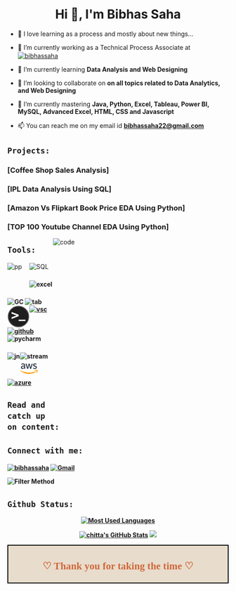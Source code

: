 

<h1 align="center">Hi 👋, I'm Bibhas Saha</h1>

- 🌱 I love learning as a process and mostly about new things...

- 🔭 I’m currently working as a Technical Process Associate at <a href="https://www.genpact.com/" target="blank"><img align="center" src="https://logowik.com/content/uploads/images/9714-genpact.webp" alt="bibhassaha" height="20" width="60" /></a>

- 🌱 I’m currently learning **Data Analysis and Web Designing**

- 👯 I’m looking to collaborate on **on all topics related to Data Analytics, and Web Designing**

- 🌱 I’m currently mastering **Java, Python, Excel, Tableau, Power BI, MySQL, Advanced Excel, HTML, CSS and Javascript**

- 📫 You can reach me on my email id **bibhassaha22@gmail.com**

## `Projects:`
### [Coffee Shop Sales Analysis]
### [IPL Data Analysis Using SQL]
### [Amazon Vs Flipkart Book Price EDA Using Python]
### [TOP 100 Youtube Channel EDA Using Python] 


<img align="right" alt="code"  height="400" width="400" src = "https://user-images.githubusercontent.com/94888819/179503858-d2f6d197-7a3f-495b-888c-5a60679bed94.gif"> 

## `Tools:`
<img align="left" src="https://user-images.githubusercontent.com/94888819/179538709-781ca826-4b36-42e7-aeda-ad6b07e719ea.png" alt="pp" width="50" height="50" /> </a>
<img align="left" alt="SQL" height="40" src="https://raw.githubusercontent.com/habc0d3r/0th-project/master/icons8-sql-96.png" /> <b>
<img align="left" alt="excel" height="40" src="https://d3j0t7vrtr92dk.cloudfront.net/stembakuniversity/1616519913_png-clipart-microsoft-excel-computer-icons-microsoft-template-angle-removebg-preview.png" />
<img src="https://user-images.githubusercontent.com/94888819/179532814-fa9beb8f-0fd6-4160-8d47-650af59c58a1.png" alt="GC" width="40" height="40"/> </a> 
<img src="https://user-images.githubusercontent.com/94888819/179531328-610ccc8c-11cc-40cf-82dc-5902d473b7e1.png" alt="tab" width="40" height="40"/> </a> 
<img align="left" alt="teminal" height="50" 
src="https://raw.githubusercontent.com/github/explore/80688e429a7d4ef2fca1e82350fe8e3517d3494d/topics/terminal/terminal.png" /> </a> <a
href="https://code.visualstudio.com" target="_blank" rel="noreferrer"> <img src="https://user-images.githubusercontent.com/94888819/179420219-9ce785fd-b1eb-4caa-aebd-086c088d05f2.png" alt="vsc" width="60" height="40"/> </a> <a 
href="https://github.com" target="_blank" rel="noreferrer"> <img src="https://raw.githubusercontent.com/habc0d3r/0th-project/master/icons8-github.svg" alt="github" width="50" height="50"/> </a> 
<img align="left" alt="pycharm" height="40" src="https://user-images.githubusercontent.com/94888819/179536543-d438fb65-8501-475d-9f8b-5bbc18bab86a.png" />
<img align="left" alt="jn" height="50" src="https://user-images.githubusercontent.com/94888819/179537708-2241ab23-8c86-40c6-8fa9-f3979be75ade.png" /> 
<img src="https://user-images.githubusercontent.com/94888819/179422108-0108ecc4-96d4-4a9f-93d2-f4f2ea98688e.png" alt="stream" width="40" height="50"/> </a> <a href="https://aws.amazon.com" target="_blank" rel="noreferrer"> <img src="https://raw.githubusercontent.com/devicons/devicon/master/icons/amazonwebservices/amazonwebservices-original-wordmark.svg" alt="aws" width="40" height="40"/> </a> <a href="https://azure.microsoft.com/en-in/" target="_blank" rel="noreferrer"> <img src="https://www.vectorlogo.zone/logos/microsoft_azure/microsoft_azure-icon.svg" alt="azure" width="40" height="40"/> </a> </a> </p>



## `Read and catch up on content:`



## `Connect with me:`
<p align="left">
<a href="https://www.linkedin.com/in/bibhas15" target="blank"><img align="center" src="https://img.icons8.com/color/344/linkedin-circled--v1.png" alt="bibhassaha" height="50" width="50" /></a>
<a href="mailto:bibhassaha22@gmail.com" target="blank"><img align="center" src="https://raw.githubusercontent.com/BEPb/BEPb/master/assets/gmail.svg" alt="Gmail" height="50" width="45" /></a>
</p>

![Filter Method](https://static.wixstatic.com/media/3e99b9_f53a1cab95ae4dfd938a1bf6a1a62f49~mv2.gif)







## `Github Status:` 
<p align="center"><a href="https://github.com/bibhas15"><img src="https://github-readme-stats.vercel.app/api/top-langs/?username=bibhas15&langs_count=10&title_color=f97316&text_color=000000&icon_color=6366f1&bg_color=ffffff&locale=en&custom_title=Most%20Used%20Languages" alt="Most Used Languages" /></a></p>

<p align="center"><a href="https://github.com/bibhas15"><img src="https://github-readme-stats.vercel.app/api?username=bibhas15&show_icons=true&locale=en" alt="chitta's GitHub Stats" /></a>
<a href="https://github.com/bibhas15"><img src="https://github-readme-streak-stats.herokuapp.com/?user=bibhas15&show_icons=true&locale=en" /></a></p>


<div style="align:center;
            display:fill;
            border-radius: false;
            border-style: solid;
            border-color:#000000;
            border-style: false;
            border-width: 2px;
            color:#CF673A;
            font-size:15px;
            font-family: Georgia;
            background-color:#E8DCCC;
            text-align:center;
            letter-spacing:0.1px;
            padding: 0.1em;">

**<h2>♡ Thank you for taking the time ♡**
